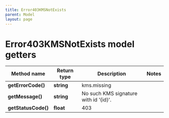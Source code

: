 ```yaml
---
title: Error403KMSNotExists
parent: Model
layout: page
---
```


# Error403KMSNotExists model getters

Method name | Return type | Description | Notes
------------ | ------------- | ------------- | -------------
**getErrorCode()** | **string** | kms.missing |
**getMessage()** | **string** | No such KMS signature with id '{id}'. |
**getStatusCode()** | **float** | 403 |

